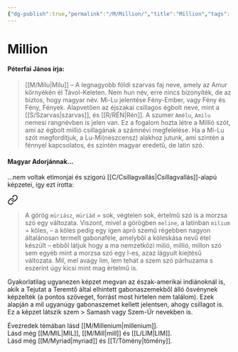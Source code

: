 ```yaml
---
{"dg-publish":true,"permalink":"/M/Million/","title":"Million","tags":["dg_uploaded","containstransclusions"],"created":"2023-10-29T11:28","updated":"2023-10-29T11:28"}
---
```



# Million

#### Péterfai János írja:

> [[M/Milu\|Milu]] – A legnagyobb földi szarvas faj neve, amely az Amur környékén él Távol-Keleten. Nem hun név, erre nincs bizonyíték, de az biztos, hogy magyar név. Mi-Lu jelentése Fény-Ember, vagy Fény és Fény, Fények. Alapvetően az éjszakai csillagos égbolt neve, mint a [[S/Szarvas\|szarvas]], és [[R/RÉN\|Rén]]. A szumer `Amélu`, `Amilu` nemesi rangnévben is jelen van. Ez a fogalom hozta létre a Millió szót, ami az égbolt millió csillagának a számnévi megfelelése. Ha a Mi-Lu szót megfordítjuk, a Lu-Mi(neszcensz) alakhoz jutunk, ami szintén a fénnyel kapcsolatos, és szintén magyar eredetű, de latin szó.  

#### Magyar Adorjánnak...

...nem voltak etimonjai és szigorú [[C/Csillagvallás\|Csillagvallás]]-alapú képzetei, így ezt írotta:  

<div class="transclusion internal-embed is-loaded"><a class="markdown-embed-link" href="/m/myriad/#302o0x" aria-label="Open link"><svg xmlns="http://www.w3.org/2000/svg" width="24" height="24" viewBox="0 0 24 24" fill="none" stroke="currentColor" stroke-width="2" stroke-linecap="round" stroke-linejoin="round" class="svg-icon lucide-link"><path d="M10 13a5 5 0 0 0 7.54.54l3-3a5 5 0 0 0-7.07-7.07l-1.72 1.71"></path><path d="M14 11a5 5 0 0 0-7.54-.54l-3 3a5 5 0 0 0 7.07 7.07l1.71-1.71"></path></svg></a><div class="markdown-embed">



> A görög `müriász`, `müriád` = sok, végtelen sok, értelmű szó is a morzsa szó egy változata. Viszont, mivel a görögben `meline`, a latinban `milium` = köles, – a köles pedig egy igen apró szemű régebben nagyon általánosan termelt gabonaféle, amelyből a köleskása nevű étel készült – ebből látjuk hogy a ma nemzetközi milió, millió, millon szó sem egyéb mint a morzsa szó egy l-es, azaz lágyult kiejtésű változata. Mil, mel avagy lim, lem tehát a szem szó párhuzama s eszerint úgy kicsi mint mag értelmű is.


</div></div>


Gyakorlatilag ugyanezen képzet megvan az észak-amerikai indiánoknál is, akik a Tejutat a Teremtő által elhintett gabonaszemekből álló ösvénynek képzelték (a pontos szöveget, forrást most hirtelen nem találom). Ezek alapján a mil ugyanúgy gabonaszemet kellett jelentsen, ahogy csillagot is. Ez a képzet látszik szem > Samash vagy Szem-Úr nevekben is.  

Évezredek témában lásd [[M/Millenium\|millenium]].  
Lásd még [[M/MIL\|MIL]], [[M/Mill\|mill]] és [[L/LIM\|LIM]].  
Lásd még [[M/Myriad\|myriad]] és [[T/Tömény\|tömény]].  